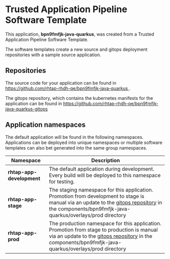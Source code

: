 # Trusted Application Pipeline Software Template

This application, **bpn9fmfjk-java-quarkus**, was created from a Trusted Application Pipeline Software Template.

The software templates create a new source and gitops deployment repositories with a sample source application. 

## Repositories

The source code for your application can be found in [https://github.com/rhtap-rhdh-qe/bpn9fmfjk-java-quarkus ](https://github.com/rhtap-rhdh-qe/bpn9fmfjk-java-quarkus ).
 
The gitops repository, which contains the kubernetes manifests for the application can be found in 
[https://github.com/rhtap-rhdh-qe/bpn9fmfjk-java-quarkus-gitops ](https://github.com/rhtap-rhdh-qe/bpn9fmfjk-java-quarkus-gitops ) 

## Application namespaces 

The default application will be found in the following namespaces. Applications can be deployed into unique namespaces or multiple software templates can also bet generated into the same group namespaces.  

|  Namespace   |  Description   |  
| -------- | -------- |   
| **rhtap-app-development** | The default application during development. Every build will be deployed to this namespace for testing. | 
| **rhtap-app-stage** | The staging namespace for this application. Promotion from development to stage is manual via an update to the [gitops repository](https://github.com/rhtap-rhdh-qe/bpn9fmfjk-java-quarkus-gitops ) in the components/bpn9fmfjk-java-quarkus/overlays/prod directory |  
| **rhtap-app-prod** | The production namespace for this application. Promotion from stage to production is manual via an update to the [gitops repository](https://github.com/rhtap-rhdh-qe/bpn9fmfjk-java-quarkus-gitops ) in the components/bpn9fmfjk-java-quarkus/overlays/prod directory | 